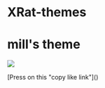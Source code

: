# XRat-themes

# mill's theme
<img src="https://raw.githubusercontent.com/UndefinedClear/XRat-themes/refs/heads/main/photo_2025-01-30_18-07-01.png">
<p>[Press on this "copy like link"](<https://raw.githubusercontent.com/UndefinedClear/XRat-themes/refs/heads/main/photo_2025-01-30_18-07-01.png>)</p>

